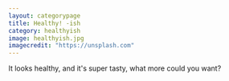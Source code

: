 ```yaml
---
layout: categorypage
title: Healthy! -ish
category: healthyish
image: healthyish.jpg
imagecredit: "https://unsplash.com"
---
```

It looks healthy, and it's super tasty, what more could you want?